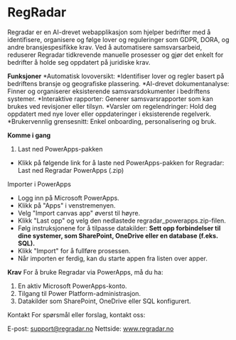 # RegRadar
Regradar er en AI-drevet webapplikasjon som hjelper bedrifter med å identifisere, organisere og følge lover og reguleringer som GDPR, DORA, og andre bransjespesifikke krav. Ved å automatisere samsvarsarbeid, reduserer Regradar tidkrevende manuelle prosesser og gjør det enkelt for bedrifter å holde seg oppdatert på juridiske krav.

**Funksjoner**
*Automatisk lovoversikt:
*Identifiser lover og regler basert på bedriftens bransje og geografiske plassering.
*AI-drevet dokumentanalyse: Finner og organiserer eksisterende samsvarsdokumenter i bedriftens systemer.
*Interaktive rapporter: Generer samsvarsrapporter som kan brukes ved revisjoner eller tilsyn.
*Varsler om regelendringer: Hold deg oppdatert med nye lover eller oppdateringer i eksisterende regelverk.
*Brukervennlig grensesnitt: Enkel onboarding, personalisering og bruk.

**Komme i gang**

1. Last ned PowerApps-pakken
   
- Klikk på følgende link for å laste ned PowerApps-pakken for Regradar: Last ned Regradar PowerApps (.zip)

Importer i PowerApps

- Logg inn på Microsoft PowerApps.
- Klikk på "Apps" i venstremenyen.
- Velg "Import canvas app" øverst til høyre.
- Klikk "Last opp" og velg den nedlastede regradar_powerapps.zip-filen.
- Følg instruksjonene for å tilpasse datakilder:
**Sett opp forbindelser til dine systemer, som SharePoint, OneDrive eller en database (f.eks. SQL).**
- Klikk "Import" for å fullføre prosessen.
- Når importen er ferdig, kan du starte appen fra listen over apper.

**Krav**
For å bruke Regradar via PowerApps, må du ha:
1. En aktiv Microsoft PowerApps-konto.
2. Tilgang til Power Platform-administrasjon.
3. Datakilder som SharePoint, OneDrive eller SQL konfigurert.

Kontakt
For spørsmål eller forslag, kontakt oss:

E-post: support@regradar.no
Nettside: www.regradar.no
